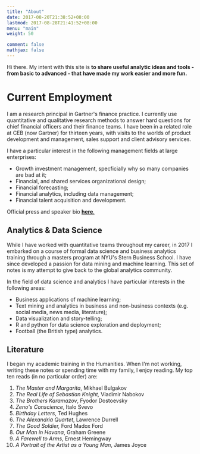 ```yaml
---
title: "About"
date: 2017-08-20T21:38:52+08:00
lastmod: 2017-08-28T21:41:52+08:00
menu: "main"
weight: 50

comment: false
mathjax: false
---
```



Hi there. My intent with this site is **to share useful analytic ideas and tools  - from basic to advanced - that have made my work easier and more fun.**

<h1>Current Employment</h1>

I am a research principal in Gartner's finance practice. I currently use quantitative and qualitative research methods to answer hard questions for chief financial officers and their finance teams. I have been in a related role at CEB (now Gartner) for thirteen years, with visits to the worlds of product development and management, sales support and client advisory services.

I have a particular interest in the following management fields at large enterprises: 

<ul>
<li>Growth investment management, specficially why so many companies are bad at it; </li>
<li>Financial, and shared services organizational design; </li>
<li>Financial forecasting;</li>
<li>Financial analytics, including data management; </li>
<li>Financial talent acquisition and development. </li>
</ul>


Official press and speaker bio 
[**here**.](https://news.cebglobal.com/Tim-Raiswell)

<h2>Analytics & Data Science</h2>
While I have worked with quantitative teams throughout my career, in 2017 I embarked on a course of formal data science and business analytics training through a masters program at NYU's Stern Business School. I have since developed a passion for data mining and machine learning. This set of notes is my attempt to give back to the global analytics community. 

In the field of data science and analytics I have particular interests in the following areas:

<ul>
<li>Business applications of machine learning; </li>
<li>Text mining and analytics in business and non-business contexts (e.g. social media, news media, literature); </li>
<li>Data visualization and story-telling; </li>
<li>R and python for data science exploration and deployment;</li>
<li>Football (the British type) analytics.</li>
</ul>


<h2>Literature</h2>
I began my academic training in the Humanities. When I'm not working, writing these notes or spending time with my family, I enjoy reading. My top ten reads (in no particular order) are:

1. *The Master and Margarita*, Mikhael Bulgakov
2. *The Real Life of Sebastian Knight,* Vladimir Nabokov
3. *The Brothers Karamazov*, Fyodor Dostoevsky
4. *Zeno's Conscience*, Italo Svevo
5. *Birthday Letters*, Ted Hughes
6. *The Alexandria Quartet*, Lawrence Durrell
7. *The Good Soldier,* Ford Madox Ford
8. *Our Man in Havana*, Graham Greene
9. *A Farewell to Arms*, Ernest Hemingway
10. *A Portrait of the Artist as a Young Man*, James Joyce

